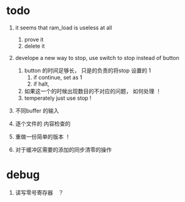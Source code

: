 # todo
1. it seems that ram_load is useless at all
    1. prove it
    2. delete it
2. develope a new way to stop, use switch to stop instead of button
    1. button 的时间足够长， 只是的负责的将stop 设置的 1
        1. if continue, set as 1
        2. if halt,
    2. 如果这一个的时候出现数目的不对应的问题， 如何处理 ！
    3. temperately just use stop !


3. 不同buffer 的输入

6. 逐个文件的 内容检查的

5. 重做一份简单的版本 ！

6. 对于缓冲区需要的添加的同步清零的操作



# debug
1. 读写零号寄存器　？

    
